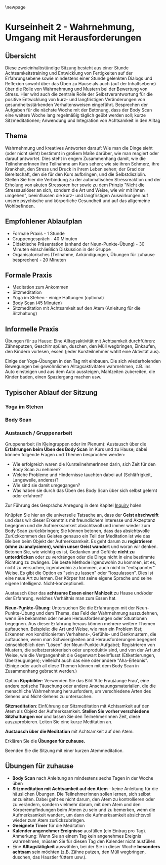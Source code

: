 \newpage

# Kurseinheit 2 - Wahrnehmung, Umgang mit Herausforderungen

## Übersicht

Diese zweieinhalbstündige Sitzung besteht aus einer Stunde Achtsamkeitstraining und
Entwicklung von Fertigkeiten auf der Erfahrungsebene sowie mindestens einer Stunde
gelenkten Dialogs und Reflexion sowohl über das Üben zu Hause als auch (auf der
Inhaltsebene) über die Rolle von Wahrnehmung und Mustern bei der Bewertung von
Stress.
Hier wird auch die zentrale Rolle der Selbstverantwortung für die positive Entwicklung
von kurz- und langfristigen Veränderungen von gesundheitsstärkenden
Verhaltensweisen eingeführt. Besprechen der Aufgaben für die nächste Woche mit der
Betonung, dass der Body Scan eine weitere Woche lang regelmäßig täglich geübt
werden soll; kurze Sitzmeditationen; Anwendung und Integration von Achtsamkeit in
den Alltag

## Thema

Wahrnehmung und kreatives Antworten darauf: Wie man die Dinge sieht (oder nicht
sieht) bestimmt in großem Maße darüber, wie man reagiert oder darauf antwortet. Dies
steht in engem Zusammenhang damit, wie die TeilnehmerInnen ihre Teilnahme am
Kurs sehen; wie sie ihren Schmerz, ihre Krankheit, den Stress und Druck in ihrem
Leben sehen; der Grad der Bereitschaft, den sie für den Kurs aufbringen, und die
Selbstdisziplin. Stellen Sie hier die Verbindung zu der automatischen Stressreaktion
und der Erholung von akuten Stressoren her sowie zu dem Prinzip "Nicht die
Stressauslöser an sich, sondern die Art und Weise, wie wir mit ihnen umgehen",
beeinflussen die kurz- und langfristigen Auswirkungen auf unsere psychische und
körperliche Gesundheit und auf das allgemeine Wohlbefinden.

## Empfohlener Ablaufplan

- Formale Praxis - 1 Stunde
- Gruppengespräch - 40 Minuten
- Didaktische Präsentation (anhand der Neun-Punkte-Übung) - 30 Minuten einschließlich Diskussion in der Gruppe
- Organisatorisches (Teilnahme, Ankündigungen, Übungen für zuhause besprechen) - 20 Minuten

## Formale Praxis

- Meditation zum Ankommen
- Sitzmeditation
- Yoga im Stehen - einige Haltungen (optional)
- Body Scan (45 Minuten)
- Sitzmeditation mit Achtsamkeit auf den Atem (Anleitung für die Sitzhaltung)

## Informelle Praxis

Übungen für zu Hause: Eine Alltagsaktivität mit Achtsamkeit durchführen: Zähneputzen,
Geschirr spülen, duschen, den Müll wegbringen, Einkaufen, den Kindern vorlesen,
essen (jeder Kursteilnehmer wählt eine Aktivität aus).

Einige der Yoga-Übungen in den Tag mit einbauen. Die sich wiederholenden
Bewegungen bei gewöhnlichen Alltagsaktivitäten wahrnehmen, z.B. ins Auto einsteigen
und aus dem Auto aussteigen, Mahlzeiten zubereiten, die Kinder baden, einen
Spaziergang machen usw.

## Typischer Ablauf der Sitzung

### Yoga im Stehen

### Body Scan

### Austausch / Gruppenarbeit

Gruppenarbeit (in Kleingruppen oder im Plenum): Austausch über die __Erfahrungen
beim Üben des Body Scan__ im Kurs und zu Hause; dabei können folgende Fragen und
Themen besprochen werden:

- Wie erfolgreich waren die KursteilnehmerInnen darin, sich Zeit für den Body Scan zu nehmen?
- Welche Probleme und Hindernisse tauchten dabei auf (Schläfrigkeit, Langeweile, anderes)?
- Wie sind sie damit umgegangen?
- Was haben sie durch das Üben des Body Scan über sich selbst gelernt oder erfahren?

Zur Führung des Gesprächs Anregung in dem Kapitel [Inquiry](#inquiry) holen

Knüpfen Sie hier an die universelle Tatsache an, dass der __Geist abschweift__ und dass
wir dieser Erkenntnis mit freundlichem Interesse und Akzeptanz begegnen und die
Aufmerksamkeit absichtsvoll und immer wieder zum Body Scan zurückbringen; Sie
können betonen, dass das absichtsvolle Zurückkommen des Geistes genauso ein Teil
der Meditation ist wie das Bleiben beim Objekt der Aufmerksamkeit. Es geht darum zu
__registrieren (ohne zu analysieren), wohin unser Geist wandert__ und woran wir denken.
Betonen Sie, wie wichtig es ist, Gedanken und Gefühle __nicht zu unterdrücken__ oder zu
verdrängen oder die Dinge nicht in eine bestimmte Richtung zu zwängen. Die beste
Methode irgendwohin zu kommen, ist es, nicht zu versuchen, irgendwohin zu kommen,
auch nicht in "entspannter" Weise. Es gibt die Option es "sein zu lassen" oder
"loszulassen". Dies ist eine neue Art zu lernen. Der Körper hat seine eigene Sprache
und seine eigene Intelligenz. Nicht-konzeptionell.

Austausch über das __achtsame Essen einer Mahlzeit__ zu Hause und/oder der Erfahrung,
welches Verhältnis man zum Essen hat.

__Neun-Punkte-Übung__: Untersuchen Sie die Erfahrungen mit der Neun-Punkte-Übung
und dem Thema, das Feld der Wahrnehmung auszudehnen, wenn Sie bekannten oder
neuen Herausforderungen oder Situationen begegnen. Aus dieser Erfahrung heraus
können mehrere weitere Themen auftauchen. Beispiele: die Art und Weise, wie man ein
Problem löst; Erkennen von konditionierten Verhaltens-, Gefühls- und Denkmustern, die
auftauchen, wenn man Schwierigkeiten and Herausforderungen begegnet
(einschließlich dem "Lösen" der Neun-Punkte-Aufgabe); Registrieren von Mustern, die
selbstzerstörerisch oder unproduktiv sind, und von der Art und Weise, wie die
Vergangenheit die Gegenwart beeinflusst (Etikettierungen, Überzeugungen); vielleicht
auch das eine oder andere "Aha-Erlebnis". (Einige oder auch all diese Themen können
mit dem Body Scan in Zusammenhang gebracht werden.)

Option __Kippbilder__: Verwenden Sie das Bild 'Alte Frau/Junge Frau', eine andere optische
Täuschung oder andere Anschauungsmaterialien, die die menschliche Wahrnehmung
herausfordern, um verschiedene Arten des Sehens und Nicht-Sehens zu untersuchen.

__Sitzmeditation__: Einführung der Sitzmeditation mit Achtsamkeit auf den Atem als Objekt
der Aufmerksamkeit. __Stellen Sie vorher verschiedene Sitzhaltungen vor__ und lassen Sie
den TeilnehmerInnen Zeit, diese auszuprobieren. Leiten Sie eine kurze Meditation an.

__Austausch über die Meditation__ mit Achtsamkeit auf den Atem.

Erklären Sie die __Übungen für zuhause.__

Beenden Sie die Sitzung mit einer kurzen Atemmeditation.

## Übungen für zuhause
- __Body Scan__ nach Anleitung an mindestens sechs Tagen in der Woche üben
- __Sitzmeditation mit Achtsamkeit auf den Atem__ - keine Anleitung für die häuslichen
Übungen. Die TeilnehmerInnen sollen lernen, sich selbst anzuleiten. Dabei geht
es nicht darum, den Atem zu kontrollieren oder zu verändern, sondern vielmehr
darum, mit dem Atem und den Körperempfindungen beim Atmen zu sein und zu
bemerken, wenn die Aufmerksamkeit wandert, um dann die Aufmerksamkeit
absichtsvoll wieder zum Atem zurückzubringen.
- __Geeignete Timer__ für die Meditation
- __Kalender angenehmer Ereignisse__ ausfüllen (ein Eintrag pro Tag).
Anmerkung: Wenn Sie an einem Tag kein angenehmes Ereignis wahrnehmen,
müssen Sie für diesen Tag den Kalender nicht ausfüllen.
- Eine __Alltagstätigkeit__ auswählen, bei der Sie in dieser Woche __besonders achtsam__
sein möchten (z.B. Zähne putzen, den Müll wegbringen, duschen, das Haustier
füttern usw.).
